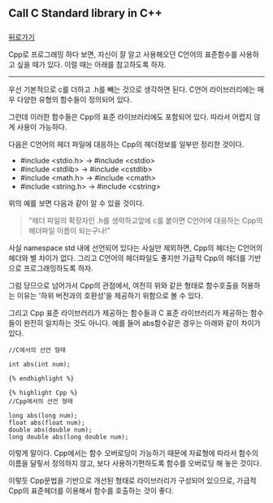 ## Call C Standard library in C++

##### 

[뒤로가기](/c++/README.md)

Cpp로 프로그래밍 하다 보면, 자신이 잘 알고 사용해오던 C언어의 표준함수를 사용하고 싶을 때가 있다. 이럴 때는 아래를 참고하도록 하자.  

---

우선 기본적으로 c를 더하고 .h를 빼는 것으로 생각하면 된다. C언어 라이브러리에는 매우 다양한 유형의 함수들이 정의되어 있다.  

그런데 이러한 함수들은 Cpp의 표준 라이브러리에도 포함되어 있다. 따라서 어렵지 않게 사용이 가능하다.  

다음은 C언어의 헤더 파일에 대응하는 Cpp의 헤더정보를 일부만 정리한 것이다.  

* \#include \<stdio.h\> -> \#include \<cstdio\>
* \#include \<stdlib\> -> \#include \<cstdlib\>
* \#include \<math.h\> -> \#include \<cmath\>
* \#include \<string.h\> -> \#include \<cstring\>
  

위의 예를 보면 다음과 같이 알 수 있을 것이다.  

>"헤더 파일의 확장자인 .h를 생략하고앞에 c를 붙이면 C언어에 대응하는 Cpp의 헤더파일 이름이 되는구나!"
  

사실 namespace std 내에 선언되어 있다는 사실만 제외하면, Cpp의 헤더는 C언어의 헤더와 별 차이가 없다. 그리고 C언어의 헤더파일도 좋지만 가급적 Cpp의 헤더를 기반으로 프로그래밍하도록 하자.  

그럼 당므으로 넘어가서 Cpp의 관점에서, 여전히 위와 같은 형태로 함수호출을 허용하는 이유는 '하위 버전과의 호환성'을 제공하기 위함으로 볼 수 있다.  

그리고 Cpp 표준 라이브러리가 제공하는 함수들과 C 표준 라이브러리가 제공하는 함수들이 완전히 일치하는 것도 아니다. 예를 들어 abs함수같은 경우는 아래와 같이 차이가 있다.  

```
//C에서의 선언 형태

int abs(int num);

{% endhighlight %}  

{% highlight Cpp %}
//Cpp에서의 선언 형태

long abs(long num);
float abs(float num);
double abs(double num);
long double abs(long double num);
```

이렇게 말이다. Cpp에서는 함수 오버로딩이 가능하기 때문에 자료형에 따라서 함수의 이름을 달맇서 정의하지 않고, 보다 사용하기편하도록 함수를 오버로딩 해 놓은 것이다.  

이렇듯 Cpp문법을 기반으로 개선된 형태로 라이브러리가 구성되어 있으므로, 가급적 Cpp의 표준헤더를 이용해서 함수를 호출하는 것이 좋다.  
